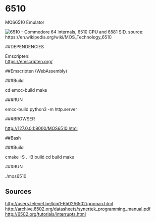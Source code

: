 # 6510
MOS6510 Emulator

![6510 - Commodore 64 Internals, 6510 CPU and 6581 SID. source: https://en.wikipedia.org/wiki/MOS_Technology_6510 ](https://upload.wikimedia.org/wikipedia/commons/2/22/MOS_Technologies_large.jpg)

##DEPENDENCIES

Emscripten:  
https://emscripten.org/


##Emscripten (WebAssembly)

###Build

cd emcc-build
make

###RUN

emcc-build
python3 -m http.server

###BROWSER

http://127.0.0.1:8000/MOS6510.html


##Bash

###Build

cmake -S . -B build
cd build
make

###RUN

./mos6510


## Sources
http://users.telenet.be/kim1-6502/6502/proman.html
http://archive.6502.org/datasheets/synertek_programming_manual.pdf
http://6502.org/tutorials/interrupts.html


